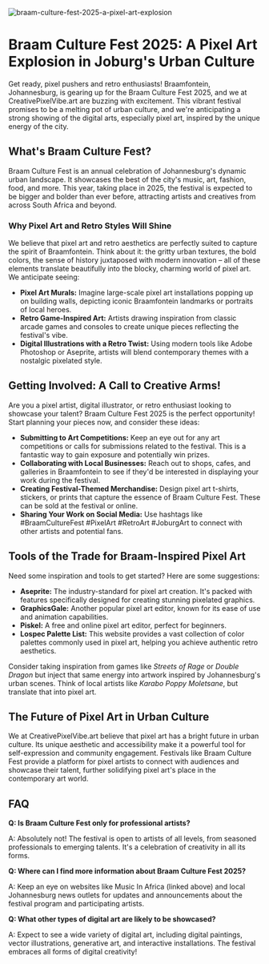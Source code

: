 ![braam-culture-fest-2025-a-pixel-art-explosion](https://images.pexels.com/photos/31828717/pexels-photo-31828717.jpeg?auto=compress&cs=tinysrgb&fit=crop&h=627&w=1200)

# Braam Culture Fest 2025: A Pixel Art Explosion in Joburg's Urban Culture

Get ready, pixel pushers and retro enthusiasts! Braamfontein, Johannesburg, is gearing up for the Braam Culture Fest 2025, and we at CreativePixelVibe.art are buzzing with excitement. This vibrant festival promises to be a melting pot of urban culture, and we're anticipating a strong showing of the digital arts, especially pixel art, inspired by the unique energy of the city.

## What's Braam Culture Fest?

Braam Culture Fest is an annual celebration of Johannesburg's dynamic urban landscape. It showcases the best of the city's music, art, fashion, food, and more. This year, taking place in 2025, the festival is expected to be bigger and bolder than ever before, attracting artists and creatives from across South Africa and beyond.

### Why Pixel Art and Retro Styles Will Shine

We believe that pixel art and retro aesthetics are perfectly suited to capture the spirit of Braamfontein. Think about it: the gritty urban textures, the bold colors, the sense of history juxtaposed with modern innovation – all of these elements translate beautifully into the blocky, charming world of pixel art. We anticipate seeing:

*   **Pixel Art Murals:** Imagine large-scale pixel art installations popping up on building walls, depicting iconic Braamfontein landmarks or portraits of local heroes.
*   **Retro Game-Inspired Art:** Artists drawing inspiration from classic arcade games and consoles to create unique pieces reflecting the festival's vibe.
*   **Digital Illustrations with a Retro Twist:** Using modern tools like Adobe Photoshop or Aseprite, artists will blend contemporary themes with a nostalgic pixelated style.

## Getting Involved: A Call to Creative Arms!

Are you a pixel artist, digital illustrator, or retro enthusiast looking to showcase your talent? Braam Culture Fest 2025 is the perfect opportunity! Start planning your pieces now, and consider these ideas:

*   **Submitting to Art Competitions:** Keep an eye out for any art competitions or calls for submissions related to the festival. This is a fantastic way to gain exposure and potentially win prizes.
*   **Collaborating with Local Businesses:** Reach out to shops, cafes, and galleries in Braamfontein to see if they'd be interested in displaying your work during the festival.
*   **Creating Festival-Themed Merchandise:** Design pixel art t-shirts, stickers, or prints that capture the essence of Braam Culture Fest. These can be sold at the festival or online.
*   **Sharing Your Work on Social Media:** Use hashtags like #BraamCultureFest #PixelArt #RetroArt #JoburgArt to connect with other artists and potential fans.

## Tools of the Trade for Braam-Inspired Pixel Art

Need some inspiration and tools to get started? Here are some suggestions:

*   **Aseprite:** The industry-standard for pixel art creation. It's packed with features specifically designed for creating stunning pixelated graphics.
*   **GraphicsGale:** Another popular pixel art editor, known for its ease of use and animation capabilities.
*   **Piskel:** A free and online pixel art editor, perfect for beginners.
*   **Lospec Palette List:** This website provides a vast collection of color palettes commonly used in pixel art, helping you achieve authentic retro aesthetics.

Consider taking inspiration from games like *Streets of Rage* or *Double Dragon* but inject that same energy into artwork inspired by Johannesburg's urban scenes. Think of local artists like *Karabo Poppy Moletsane*, but translate that into pixel art.

## The Future of Pixel Art in Urban Culture

We at CreativePixelVibe.art believe that pixel art has a bright future in urban culture. Its unique aesthetic and accessibility make it a powerful tool for self-expression and community engagement. Festivals like Braam Culture Fest provide a platform for pixel artists to connect with audiences and showcase their talent, further solidifying pixel art's place in the contemporary art world.

## FAQ

**Q: Is Braam Culture Fest only for professional artists?**

A: Absolutely not! The festival is open to artists of all levels, from seasoned professionals to emerging talents. It's a celebration of creativity in all its forms.

**Q: Where can I find more information about Braam Culture Fest 2025?**

A: Keep an eye on websites like Music In Africa (linked above) and local Johannesburg news outlets for updates and announcements about the festival program and participating artists.

**Q: What other types of digital art are likely to be showcased?**

A: Expect to see a wide variety of digital art, including digital paintings, vector illustrations, generative art, and interactive installations. The festival embraces all forms of digital creativity!
